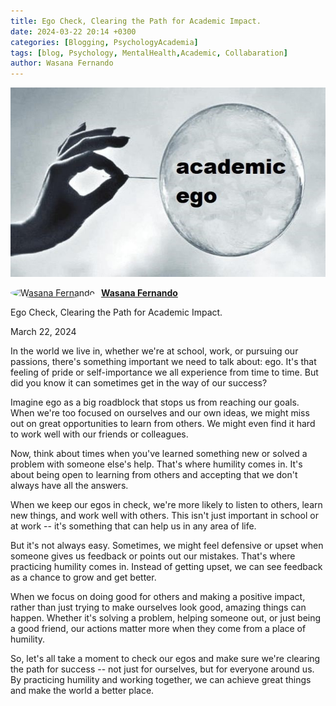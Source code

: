 ```yaml
---
title: Ego Check, Clearing the Path for Academic Impact.
date: 2024-03-22 20:14 +0300
categories: [Blogging, PsychologyAcademia]
tags: [blog, Psychology, MentalHealth,Academic, Collabaration]
author: Wasana Fernando
---
```


![Desktop View](assets/1711117235716.jpg)


<div style="display: flex; align-items: center;">
  <a href="https://www.linkedin.com/in/wasana-fernando-37870295/" target="_blank">
    <img src="https://media.licdn.com/dms/image/v2/D4D03AQGqmZMF-iRUqA/profile-displayphoto-shrink_200_200/B4DZZtGoXmGcAY-/0/1745587183368?e=1755734400&v=beta&t=vnDv5XHSj2TDWWcWCZklt1uhS4tbSnotW3C0_AVa1y0" alt="Wasana Fernando" width="50" height="50" style="border-radius: 50%; margin-right: 10px;">
  </a>
  <a href="https://www.linkedin.com/in/wasana-fernando-37870295/" target="_blank" style="font-weight: bold;">Wasana Fernando</a>
</div>


Ego Check, Clearing the Path for Academic Impact.

March 22, 2024

In the world we live in, whether we're at school, work, or pursuing our passions, there's something important we need to talk about: ego. It's that feeling of pride or self-importance we all experience from time to time. But did you know it can sometimes get in the way of our success?

Imagine ego as a big roadblock that stops us from reaching our goals. When we're too focused on ourselves and our own ideas, we might miss out on great opportunities to learn from others. We might even find it hard to work well with our friends or colleagues.

Now, think about times when you've learned something new or solved a problem with someone else's help. That's where humility comes in. It's about being open to learning from others and accepting that we don't always have all the answers.

When we keep our egos in check, we're more likely to listen to others, learn new things, and work well with others. This isn't just important in school or at work -- it's something that can help us in any area of life.

But it's not always easy. Sometimes, we might feel defensive or upset when someone gives us feedback or points out our mistakes. That's where practicing humility comes in. Instead of getting upset, we can see feedback as a chance to grow and get better.

When we focus on doing good for others and making a positive impact, rather than just trying to make ourselves look good, amazing things can happen. Whether it's solving a problem, helping someone out, or just being a good friend, our actions matter more when they come from a place of humility.

So, let's all take a moment to check our egos and make sure we're clearing the path for success -- not just for ourselves, but for everyone around us. By practicing humility and working together, we can achieve great things and make the world a better place.
